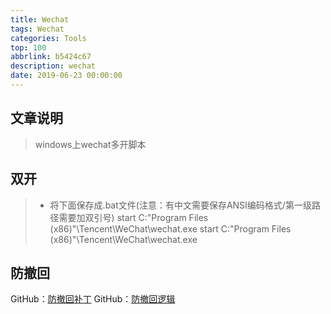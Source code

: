```yaml
---
title: Wechat
tags: Wechat
categories: Tools
top: 100
abbrlink: b5424c67
description: wechat
date: 2019-06-23 00:00:00
---
```


## 文章说明

> windows上wechat多开脚本

## 双开

> * 将下面保存成.bat文件(注意：有中文需要保存ANSI编码格式/第一级路径需要加双引号)
start  C:\"Program Files (x86)"\Tencent\WeChat\wechat.exe
start  C:\"Program Files (x86)"\Tencent\WeChat\wechat.exe
<!--more-->
## 防撤回
GitHub：[防撤回补丁](https://github.com/huiyadanli/RevokeMsgPatcher)
GitHub：[防撤回逻辑](https://github.com/36huo/wechat_anti_revoke)
























